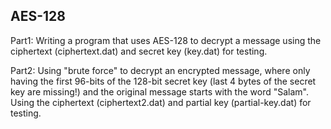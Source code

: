 ## AES-128

 Part1:
    Writing a program that uses AES-128 to decrypt a message using the ciphertext (ciphertext.dat) and secret key (key.dat) for testing.
    
 Part2:
   Using "brute force" to decrypt an encrypted message, where only having the first 96-bits of the 128-bit secret key (last 4 bytes of the secret
   key are missing!) and the original message starts with the word "Salam". 
   Using the ciphertext (ciphertext2.dat) and partial key (partial-key.dat) for testing.
  


